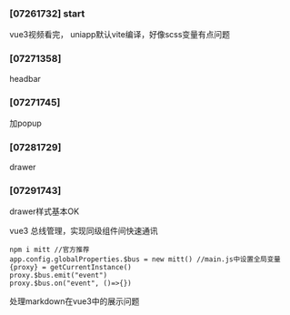### [07261732] start

vue3视频看完， uniapp默认vite编译，好像scss变量有点问题

### [07271358]

headbar

### [07271745]

加popup

### [07281729]

drawer

### [07291743]

drawer样式基本OK

vue3 总线管理，实现同级组件间快速通讯

```  
npm i mitt //官方推荐
app.config.globalProperties.$bus = new mitt() //main.js中设置全局变量
{proxy} = getCurrentInstance()
proxy.$bus.emit("event")
proxy.$bus.on("event", ()=>{})
```

处理markdown在vue3中的展示问题

